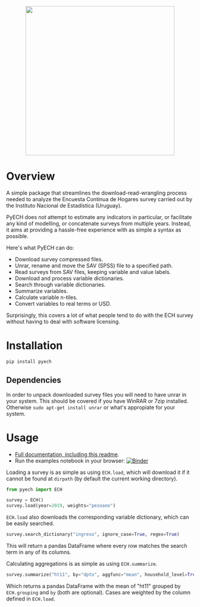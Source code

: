 <img src="logo.png" width=400 style="margin-bottom:60px;display:block;margin:0 auto">

# Overview
A simple package that streamlines the download-read-wrangling process needed to analyze the Encuesta Continua de Hogares survey carried out by the Instituto Nacional de Estadística (Uruguay).

PyECH does not attempt to estimate any indicators in particular, or facilitate any kind of modelling, or concatenate surveys from multiple years. Instead, it aims at providing a hassle-free experience with as simple a syntax as possible.

Here's what PyECH can do:
* Download survey compressed files.
* Unrar, rename and move the SAV (SPSS) file to a specified path.
* Read surveys from SAV files, keeping variable and value labels.
* Download and process variable dictionaries.
* Search through variable dictionaries.
* Summarize variables.
* Calculate variable n-tiles.
* Convert variables to real terms or USD.

Surprisingly, this covers a lot of what people tend to do with the ECH survey without having to deal with software licensing.

# Installation
```bash
pip install pyech
```

## Dependencies

In order to unpack downloaded survey files you will need to have unrar in your system. This should be covered if you have WinRAR or 7zip installed. Otherwise `sudo apt-get install unrar` or what's appropiate for your system.

# Usage

* [Full documentation, including this readme](https://pyech.readthedocs.io).
* Run the examples notebook in your browser: [![Binder](https://mybinder.org/badge_logo.svg)](https://mybinder.org/v2/gh/cpa-analytics/pyech/master)

Loading a survey is as simple as using `ECH.load`, which will download it if it cannot be found at `dirpath` (by default the current working directory).
```python
from pyech import ECH

survey = ECH()
survey.load(year=2019, weights="pesoano")
```
`ECH.load` also downloads the corresponding variable dictionary, which can be easily searched.
```python
survey.search_dictionary("ingreso", ignore_case=True, regex=True)
 ```
 This will return a pandas DataFrame where every row matches the search term in any of its columns.

 Calculating aggregations is as simple as using `ECH.summarize`.
 ```python
 survey.summarize("ht11", by="dpto", aggfunc="mean", household_level=True)
 ```
 Which returns a pandas DataFrame with the mean of "ht11" grouped by `ECH.grouping` and `by` (both are optional). Cases are weighted by the column defined in `ECH.load`.